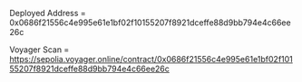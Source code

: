 Deployed Address = 0x0686f21556c4e995e61e1bf02f10155207f8921dceffe88d9bb794e4c66ee26c

Voyager Scan = https://sepolia.voyager.online/contract/0x0686f21556c4e995e61e1bf02f10155207f8921dceffe88d9bb794e4c66ee26c
